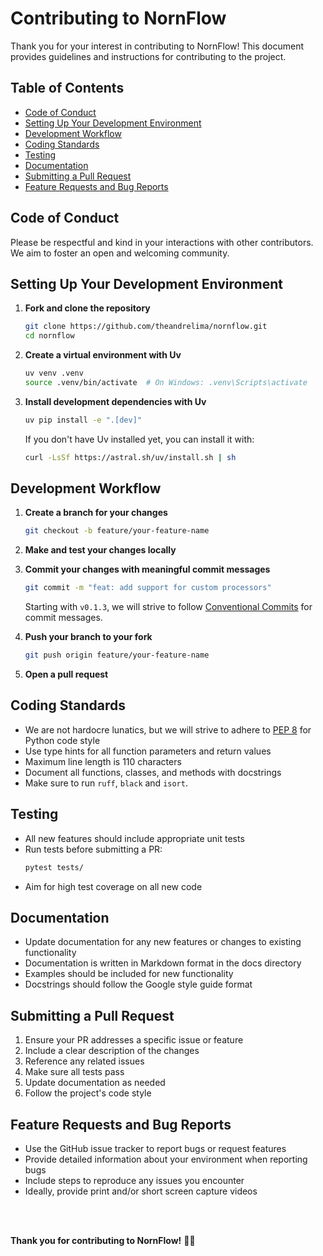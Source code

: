 # Contributing to NornFlow

Thank you for your interest in contributing to NornFlow! This document provides guidelines and instructions for contributing to the project.

## Table of Contents

- [Code of Conduct](#code-of-conduct)
- [Setting Up Your Development Environment](#setting-up-your-development-environment)
- [Development Workflow](#development-workflow)
- [Coding Standards](#coding-standards)
- [Testing](#testing)
- [Documentation](#documentation)
- [Submitting a Pull Request](#submitting-a-pull-request)
- [Feature Requests and Bug Reports](#feature-requests-and-bug-reports)

## Code of Conduct

Please be respectful and kind in your interactions with other contributors. We aim to foster an open and welcoming community.

## Setting Up Your Development Environment

1. **Fork and clone the repository**
   ```bash
   git clone https://github.com/theandrelima/nornflow.git
   cd nornflow
   ```

2. **Create a virtual environment with Uv**
   ```bash
   uv venv .venv
   source .venv/bin/activate  # On Windows: .venv\Scripts\activate
   ```

3. **Install development dependencies with Uv**
   ```bash
   uv pip install -e ".[dev]"
   ```

   If you don't have Uv installed yet, you can install it with:
   ```bash
   curl -LsSf https://astral.sh/uv/install.sh | sh
   ```

## Development Workflow

1. **Create a branch for your changes**
   ```bash
   git checkout -b feature/your-feature-name
   ```

2. **Make and test your changes locally**

3. **Commit your changes with meaningful commit messages**
   ```bash
   git commit -m "feat: add support for custom processors"
   ```
   
   Starting with `v0.1.3`, we will strive to follow [Conventional Commits](https://www.conventionalcommits.org/) for commit messages.

4. **Push your branch to your fork**
   ```bash
   git push origin feature/your-feature-name
   ```

5. **Open a pull request**

## Coding Standards

- We are not hardocre lunatics, but we will strive to adhere to [PEP 8](https://pep8.org/) for Python code style
- Use type hints for all function parameters and return values
- Maximum line length is 110 characters
- Document all functions, classes, and methods with docstrings
- Make sure to run `ruff`, `black` and `isort`.

## Testing

- All new features should include appropriate unit tests
- Run tests before submitting a PR:
  ```bash
  pytest tests/
  ```
- Aim for high test coverage on all new code

## Documentation

- Update documentation for any new features or changes to existing functionality
- Documentation is written in Markdown format in the docs directory
- Examples should be included for new functionality
- Docstrings should follow the Google style guide format

## Submitting a Pull Request

1. Ensure your PR addresses a specific issue or feature
2. Include a clear description of the changes
3. Reference any related issues
4. Make sure all tests pass
5. Update documentation as needed
6. Follow the project's code style

## Feature Requests and Bug Reports

- Use the GitHub issue tracker to report bugs or request features
- Provide detailed information about your environment when reporting bugs
- Include steps to reproduce any issues you encounter
- Ideally, provide print and/or short screen capture videos

<br><br>

**Thank you for contributing to NornFlow!** 🙏🏻